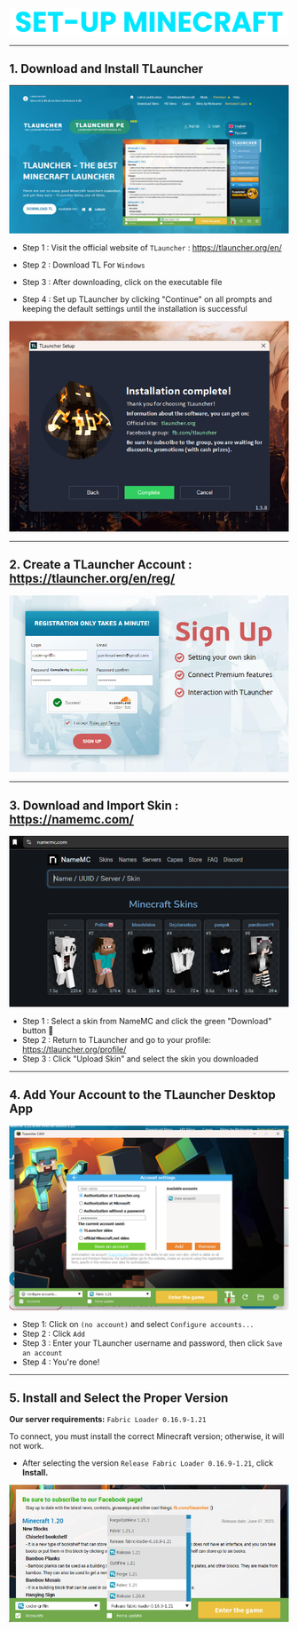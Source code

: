 ##

<div align="center"> <img src="assets/texts/setup-mc.png"> </div>

---

## 1. Download and Install TLauncher
<div align="center"> <img src="assets/images/setup-mc/visit tlauncher.jpg"> </div>

- Step 1 : Visit the official website of `TLauncher` : https://tlauncher.org/en/

- Step 2 : Download TL For `Windows`

- Step 3 : After downloading, click on the executable file

- Step 4 : Set up TLauncher by clicking "Continue" on all prompts and keeping the default settings until the installation is successful

<div align="center"> <img src="assets/images/setup-mc/tlauncher-setup6.jpg"> </div>

---

## 2. Create a TLauncher Account : https://tlauncher.org/en/reg/

<div align="center"> <img src="assets/images/setup-mc/signup.jpg"> </div>

---

## 3. Download and Import Skin : https://namemc.com/

<div align="center"> <img src="assets/images/setup-mc/skin.jpg"> </div>

- Step 1 : Select a skin from NameMC and click the green "Download" button 🔽
- Step 2 : Return to TLauncher and go to your profile: https://tlauncher.org/profile/
- Step 3 : Click "Upload Skin" and select the skin you downloaded

---

## 4. Add Your Account to the TLauncher Desktop App

<div align="center"> <img src="assets/images/setup-mc/add tlauncher account.jpg"> </div>

- Step 1: Click on `(no account)` and select `Configure accounts...`
- Step 2 : Click `Add`
- Step 3 : Enter your TLauncher username and password, then click `Save an account`
- Step 4 : You're done!

---

## 5. Install and Select the Proper Version

**Our server requirements:**
`Fabric Loader 0.16.9-1.21`

To connect, you must install the correct Minecraft version; otherwise, it will not work.
- After selecting the version `Release Fabric Loader 0.16.9-1.21`, click **Install.**

<div align="center"> <img src="assets/images/setup-mc/release fabric-loader.jpg"> </div>

##
